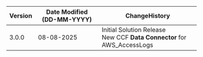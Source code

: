  **Version** | **Date Modified (DD-MM-YYYY)**| **ChangeHistory**                                                                         |
|------------|-------------------------------|-------------------------------------------------------------------------------------------|
| 3.0.0      | 08-08-2025                    | Initial Solution Release <br/>New CCF **Data Connector** for AWS_AccessLogs  |